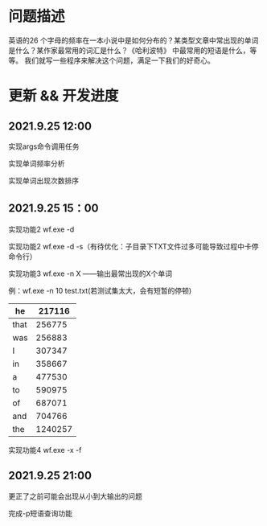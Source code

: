 # 问题描述

英语的26 个字母的频率在一本小说中是如何分布的？某类型文章中常出现的单词是什么？某作家最常用的词汇是什么？《哈利波特》 中最常用的短语是什么，等等。 我们就写一些程序来解决这个问题，满足一下我们的好奇心。

# 更新 && 开发进度

## 2021.9.25 12:00

实现args命令调用任务

实现单词频率分析

实现单词出现次数排序

## 2021.9.25 15：00

实现功能2 wf.exe -d 

实现功能2 wf.exe -d -s（有待优化：子目录下TXT文件过多可能导致过程中卡停命令行）

实现功能3 wf.exe -n X ——输出最常出现的X个单词

例：wf.exe -n 10 test.txt(若测试集太大，会有短暂的停顿)

| he   | 217116  |
| ---- | ------- |
| that | 256775  |
| was  | 256883  |
| I    | 307347  |
| in   | 358667  |
| a    | 477530  |
| to   | 590975  |
| of   | 687071  |
| and  | 704766  |
| the  | 1240257 |

实现功能4 wf.exe -x -f

## 2021.9.25 21:00

更正了之前可能会出现从小到大输出的问题

完成-p短语查询功能

